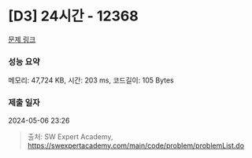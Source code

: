 # [D3] 24시간 - 12368 

[문제 링크](https://swexpertacademy.com/main/code/problem/problemDetail.do?contestProbId=AXsEBlLqedsDFARX) 

### 성능 요약

메모리: 47,724 KB, 시간: 203 ms, 코드길이: 105 Bytes

### 제출 일자

2024-05-06 23:26



> 출처: SW Expert Academy, https://swexpertacademy.com/main/code/problem/problemList.do